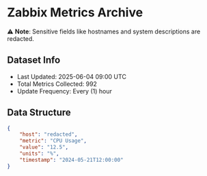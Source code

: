 # Zabbix Metrics Archive

⚠️ **Note**: Sensitive fields like hostnames and system descriptions are redacted.

## Dataset Info
- Last Updated: 2025-06-04 09:00 UTC
- Total Metrics Collected: 992
- Update Frequency: Every (1) hour

## Data Structure
```json
{
    "host": "redacted",
    "metric": "CPU Usage",
    "value": "12.5",
    "units": "%",
    "timestamp": "2024-05-21T12:00:00"
}
```
